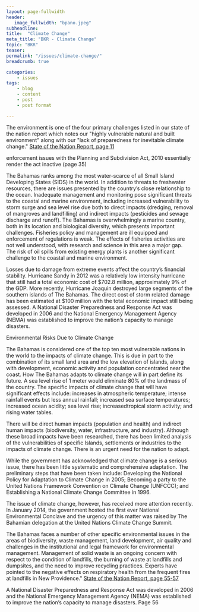 ```yaml
---
layout: page-fullwidth
header:
   image_fullwidth: "bpano.jpeg"
subheadline:
title:  "Climate Change"
meta_title: "BKR - Climate Change"
topic: "BKR"
teaser: 
permalink: "/issues/climate-change/"
breadcrumb: true

categories:
    - issues
tags:
    - blog
    - content
    - post
    - post format

---
```

The environment is one of the four primary challenges listed in our state of the nation report which notes our "highly vulnerable natural and built environment" along with our "lack of preparedness for inevitable climate change." [State of the Nation Report, page 11][1]

enforcement issues with the Planning and Subdivision Act, 2010 essentially render the act inactive (page 35)

The Bahamas ranks among the most water-scarce of all Small Island Developing States (SIDS) in the world. In addition to threats to freshwater resources, there are issues presented by the country’s close relationship to the ocean. Inadequate management and monitoring pose significant threats to the coastal and marine environment, including increased vulnerability to storm  surge and sea level rise due both to direct impacts (dredging, removal of mangroves and landfilling) and indirect impacts (pesticides and sewage discharge and runoff). The Bahamas is overwhelmingly a marine country, both in its location and biological diversity, which presents important challenges. Fisheries policy and management are ill equipped and enforcement of regulations is weak. The effects of fisheries activities are not well understood, with research and science in this area a major gap. The risk of oil spills from existing energy plants is another significant challenge to the coastal and marine environment. 

Losses due to damage from extreme events affect the country’s financial stability. Hurricane Sandy in 2012 was a relatively low intensity hurricane that still had a total economic cost of $702.8 million, approximately 9% of the GDP. More recently, Hurricane Joaquin destroyed large segments of the southern islands of The Bahamas. The direct cost of storm related damage has been estimated at $100 million with the total economic impact still being assessed. A National Disaster Preparedness and Response Act was developed in 2006 and the National Emergency Management Agency (NEMA) was established to improve the nation’s capacity to manage disasters. 

Environmental Risks Due to Climate Change

The Bahamas is considered one of the top ten most vulnerable nations in the world to the impacts of climate change. This is due in part to the combination of its small land area and the low elevation of islands, along with development, economic activity and population concentrated near the coast. How The Bahamas adapts to climate change will in part define its future. A sea level rise of 1 meter would eliminate 80% of the landmass of the country. The specific impacts of climate change that will have significant effects include:
increases in atmospheric temperature; intense rainfall events but less annual rainfall;
increased sea surface temperatures; 
increased ocean acidity; 
sea level rise; 
increasedtropical storm activity; 
and rising water tables. 

There will be direct human impacts (population and health) and indirect human impacts (biodiversity, water, infrastructure, and industry). Although these broad impacts have been researched, there has been limited analysis of the vulnerabilities of specific Islands, settlements or industries to the impacts of climate change. There is an urgent need for the nation to adapt.

While the government has acknowledged that climate change is a serious issue, there has been little systematic and comprehensive adaptation. The preliminary steps that have been taken include:
Developing the National Policy for Adaptation to Climate Change in 2005;
Becoming a party to the United Nations Framework Convention on Climate
Change (UNFCCC); 
and Establishing a National Climate Change Committee in 1996.

The issue of climate change, however, has received more attention recently. In January 2014, the government hosted the first ever National Environmental Conclave and the urgency of this matter was raised by The Bahamian delegation at the United Nations Climate Change Summit.

The Bahamas faces a number of other specific environmental issues in the areas of
biodiversity, waste management, land development, air quality and challenges in the
institutional and legal framework for environmental management. Management of solid waste is an ongoing concern with respect to the condition of landfills, the burning of waste at landfills and dumpsites, and the need to improve recycling practices. Experts have pointed to the negative effects on respiratory health from the frequent fires at landfills in New Providence." [State of the Nation Report, page 55-57][1]

A National Disaster Preparedness and Response Act was developed in 2006 and the National Emergency Management Agency (NEMA) was established to improve the nation’s capacity to manage disasters. Page 56

[1]: http://www.vision2040bahamas.org/media/uploads/State_of_the_Nation_Summary_Report.pdf